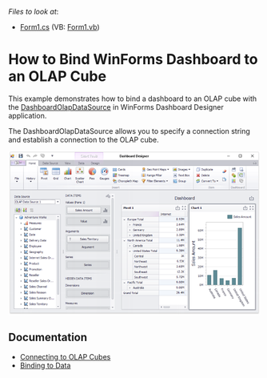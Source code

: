 *Files to look at*:

* [Form1.cs](./CS/Dashboard_DashboardDataProviders/Form1.cs) (VB: [Form1.vb](./VB/Dashboard_DashboardDataProviders/Form1.vb))

# How to Bind WinForms Dashboard to an OLAP Cube


This example demonstrates how to bind a dashboard to an OLAP cube with the [DashboardOlapDataSource](
https://docs.devexpress.com/Dashboard/DevExpress.DashboardCommon.DashboardOlapDataSource) in WinForms Dashboard Designer application.

The DashboardOlapDataSource allows you to specify a connection string and establish a connection to the OLAP cube.


![screenshot](/images/screenshot.png)

## Documentation 

- [Connecting to OLAP Cubes](https://docs.devexpress.com/Dashboard/113908)
- [Binding to Data](https://docs.devexpress.com/Dashboard/116771)




